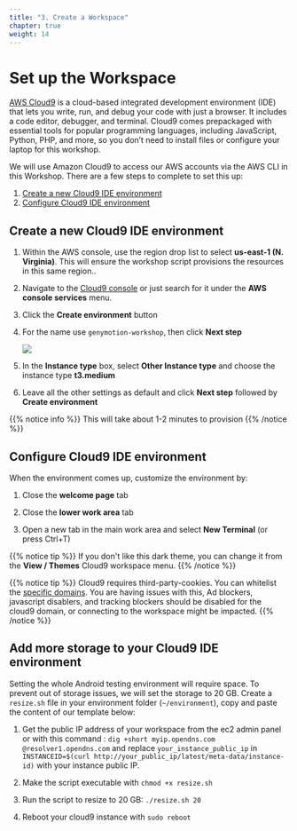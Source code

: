 ```yaml
---
title: "3. Create a Workspace"
chapter: true
weight: 14
---
```


# Set up the Workspace

[AWS Cloud9](https://aws.amazon.com/cloud9/) is a cloud-based integrated development environment (IDE) that lets you write, run, and debug your code with just a browser. It includes a code editor, debugger, and terminal. Cloud9 comes prepackaged with essential tools for popular programming languages, including JavaScript, Python, PHP, and more, so you don’t need to install files or configure your laptop for this workshop.

We will use Amazon Cloud9 to access our AWS accounts via the AWS CLI in this Workshop.  There are a few steps to complete to set this up:

1. [Create a new Cloud9 IDE environment](#create-a-new-cloud9-ide-environment)
2. [Configure Cloud9 IDE environment](#configure-cloud9-ide-environment)

## Create a new Cloud9 IDE environment

1. Within the AWS console, use the region drop list to select **us-east-1 (N. Virginia)**.  This will ensure the workshop script provisions the resources in this same region..

2. Navigate to the [Cloud9 console](https://console.aws.amazon.com/cloud9/home) or just search for it under the **AWS console services** menu.

3. Click the **Create environment** button

4. For the name use `genymotion-workshop`, then click **Next step**

    <img src=/images/setup/c9create.png>

5. In the **Instance type** box, select **Other Instance type** and choose the instance type **t3.medium**

6. Leave all the other settings as default and click **Next step** followed by **Create environment**

{{% notice info %}}
This will take about 1-2 minutes to provision
{{% /notice %}}

## Configure Cloud9 IDE environment

When the environment comes up, customize the environment by:

1. Close the **welcome page** tab

1. Close the **lower work area** tab

1. Open a new tab in the main work area and select **New Terminal** (or press Ctrl+T)

{{% notice tip %}}
If you don't like this dark theme, you can change it from the **View / Themes** Cloud9 workspace menu.
{{% /notice %}}

{{% notice tip %}}
Cloud9 requires third-party-cookies. You can whitelist the [specific domains](https://docs.aws.amazon.com/cloud9/latest/user-guide/troubleshooting.html#troubleshooting-env-loading).  You are having issues with this, Ad blockers, javascript disablers, and tracking blockers should be disabled for the cloud9 domain, or connecting to the workspace might be impacted.
{{% /notice %}}

## Add more storage to your Cloud9 IDE environment

Setting the whole Android testing environment will require space. To prevent out of storage issues, we will set the storage to 20 GB.
Create a `resize.sh` file in your environment folder (`~/environment`), copy and paste the content of our template below:

<script src="https://gist.github.com/lilinor/bc4647a73ab56014daa680f23b06f83f.js"></script>

1. Get the public IP address of your workspace from the ec2 admin panel or with this command : `dig +short myip.opendns.com @resolver1.opendns.com` and replace `your_instance_public_ip` in `INSTANCEID=$(curl http://your_public_ip/latest/meta-data/instance-id)` with your instance public IP.

2. Make the script executable with `chmod +x resize.sh`

3. Run the script to resize to 20 GB: `./resize.sh 20`

4. Reboot your cloud9 instance with `sudo reboot`
